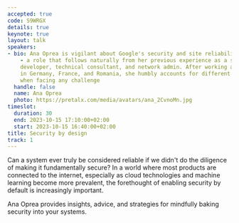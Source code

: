 ```yaml
---
accepted: true
code: S9WRGX
details: true
keynote: true
layout: talk
speakers:
- bio: Ana Oprea is vigilant about Google's security and site reliability engineering
    - a role that follows naturally from her previous experience as a savvy software
    developer, technical consultant, and network admin. After working and studying
    in Germany, France, and Romania, she humbly accounts for different cultural approaches
    when facing any challenge
  handle: false
  name: Ana Oprea
  photo: https://pretalx.com/media/avatars/ana_2CvnoMn.jpg
timeslot:
  duration: 30
  end: 2023-10-15 17:10:00+02:00
  start: 2023-10-15 16:40:00+02:00
title: Security by design
track: 1
---
```


Can a system ever truly be considered reliable if we didn't do the diligence of making it fundamentally secure? 
In a world where most products are connected to the internet, especially as cloud technologies and machine learning become more prevalent, the forethought of enabling security by default is increasingly important.

Ana Oprea provides insights, advice, and strategies for mindfully baking security into your systems.